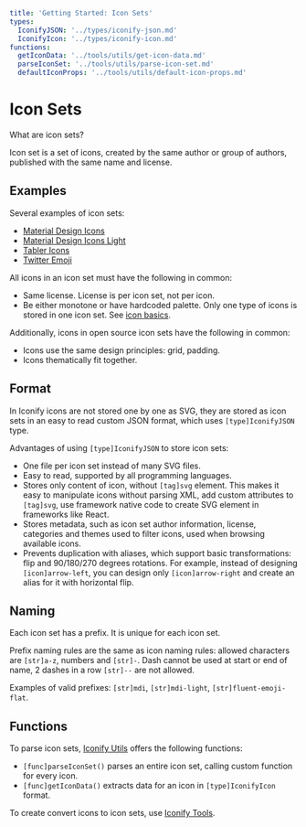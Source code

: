 ```yaml
title: 'Getting Started: Icon Sets'
types:
  IconifyJSON: '../types/iconify-json.md'
  IconifyIcon: '../types/iconify-icon.md'
functions:
  getIconData: '../tools/utils/get-icon-data.md'
  parseIconSet: '../tools/utils/parse-icon-set.md'
  defaultIconProps: '../tools/utils/default-icon-props.md'
```

# Icon Sets

What are icon sets?

Icon set is a set of icons, created by the same author or group of authors, published with the same name and license.

## Examples

Several examples of icon sets:

- [Material Design Icons](https://icon-sets.iconify.design/mdi/)
- [Material Design Icons Light](https://icon-sets.iconify.design/mdi-light/)
- [Tabler Icons](https://icon-sets.iconify.design/tabler/)
- [Twitter Emoji](https://icon-sets.iconify.design/twemoji/)

All icons in an icon set must have the following in common:

- Same license. License is per icon set, not per icon.
- Be either monotone or have hardcoded palette. Only one type of icons is stored in one icon set. See [icon basics](./icon-basics.md).

Additionally, icons in open source icon sets have the following in common:

- Icons use the same design principles: grid, padding.
- Icons thematically fit together.

## Format

In Iconify icons are not stored one by one as SVG, they are stored as icon sets in an easy to read custom JSON format, which uses `[type]IconifyJSON` type.

Advantages of using `[type]IconifyJSON` to store icon sets:

- One file per icon set instead of many SVG files.
- Easy to read, supported by all programming languages.
- Stores only content of icon, without `[tag]svg` element. This makes it easy to manipulate icons without parsing XML, add custom attributes to `[tag]svg`, use framework native code to create SVG element in frameworks like React.
- Stores metadata, such as icon set author information, license, categories and themes used to filter icons, used when browsing available icons.
- Prevents duplication with aliases, which support basic transformations: flip and 90/180/270 degrees rotations. For example, instead of designing `[icon]arrow-left`, you can design only `[icon]arrow-right` and create an alias for it with horizontal flip.

## Naming

Each icon set has a prefix. It is unique for each icon set.

Prefix naming rules are the same as icon naming rules: allowed characters are `[str]a-z`, numbers and `[str]-`. Dash cannot be used at start or end of name, 2 dashes in a row `[str]--` are not allowed.

Examples of valid prefixes: `[str]mdi`, `[str]mdi-light`, `[str]fluent-emoji-flat`.

## Functions

To parse icon sets, [Iconify Utils](../tools/utils/index.md) offers the following functions:

- `[func]parseIconSet()` parses an entire icon set, calling custom function for every icon.
- `[func]getIconData()` extracts data for an icon in `[type]IconifyIcon` format.

To create convert icons to icon sets, use [Iconify Tools](../tools/tools2/index.md).
